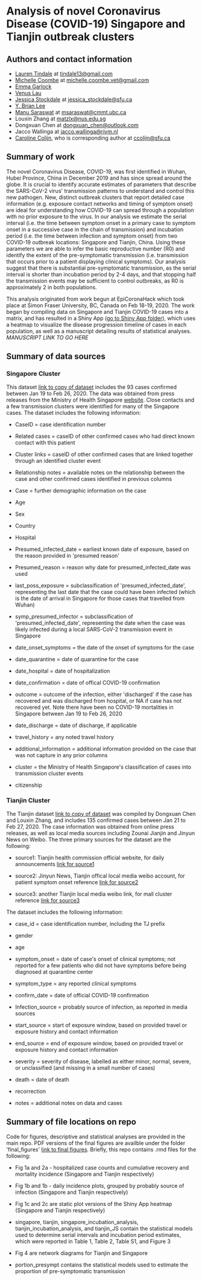 # Analysis of novel Coronavirus Disease (COVID-19) Singapore and Tianjin outbreak clusters

## Authors and contact information
* [Lauren Tindale](https://github.com/ltindale) at tindale13@gmail.com
* [Michelle Coombe](https://github.com/mkc030) at michelle.coombe.vet@gmail.com
* [Emma Garlock](https://github.com/esgarlock)
* [Venus Lau](https://github.com/vlauu)
* [Jessica Stockdale](https://github.com/jessicastockdale) at jessica_stockdale@sfu.ca
* [Y. Brian Lee](https://github.com/yxblee)
* [Manu Saraswat](https://github.com/saraswatmanu) at msaraswat@cmmt.ubc.ca
* Louxin Zhang at matzlx@nus.edu.sg
* Dongxuan Chen at dongxuan_chen@outlook.com
* Jacco Wallinga at jacco.wallinga@rivm.nl
* [Caroline Colijn](https://github.com/carolinecolijn), who is corresponding author at ccolijn@sfu.ca

## Summary of work
The novel Coronavirus Disease, COVID-19, was first identified in Wuhan, Hubei Province, China in December 2019 and has since spread around the globe. It is crucial to identify accurate estimates of parameters that describe the SARS-CoV-2 virus' transmission patterns to understand and control this new pathogen. New, distinct outbreak clusters that report detailed case information (e.g. exposure contact networks and timing of symptom onset) are ideal for understanding how COVID-19 can spread through a population with no prior exposure to the virus. In our analysis we estimate the serial interval (i.e. the time between symptom onset in a primary case to symptom onset in a successive case in the chain of transmission) and incubation period (i.e. the time between infection and symptom onset) from two COVID-19 outbreak locations: Singapore and Tianjin, China. Using these parameters we are able to infer the basic reproductive number (R0) and identify the extent of the pre-symptomatic transmission (i.e. transmission that occurs prior to a patient displaying clinical symptoms). Our analysis suggest that there is substantial pre-symptomatic transmission, as the serial interval is shorter than incubation period by 2-4 days, and that stopping half the transmission events may be sufficient to control outbreaks, as R0 is approximately 2 in both populations.

This analysis originated from work begun at EpiCoronaHack which took place at Simon Fraser University, BC, Canada on Feb 18-19, 2020. The work began by compiling data on Singapore and Tianjin COVID-19 cases into a matrix, and has resulted in a Shiny App ([go to Shiny App folder](/Shiny)), which uses a heatmap to visualize the disease progression timeline of cases in each population, as well as a manuscript detailing results of statistical analyses.  *MANUSCRIPT LINK TO GO HERE*


## Summary of data sources
### Singapore Cluster
This dataset [link to copy of dataset](/data/COVID-19_Singapore.csv) includes the 93 cases confirmed between Jan 19 to Feb 26, 2020. The data was obtained from press releases from the Ministry of Health Singapore [website](https://www.moh.gov.sg/covid-19). Close contacts and a few transmission clusters were identified for many of the Singapore cases. The dataset includes the following information:

* CaseID = case identification number

* Related cases = caseID of other confirmed cases who had direct known contact with this patient

* Cluster links = caseID of other confirmed cases that are linked together through an identified cluster event

* Relationship notes = available notes on the relationship between the case and other confirmed cases identified in previous columns

* Case = further demographic information on the case

* Age 

* Sex

* Country

* Hospital

* Presumed_infected_date = earliest known date of exposure, based on the reason provided in 'presumed reason'

* Presumed_reason  = reason why date for presumed_infected_date was used

* last_poss_exposure = subclassification of 'presumed_infected_date', representing the last date that the case could have been infected (which is the date of arrival in Singapore for those cases that travelled from Wuhan)

* symp_presumed_infector = subclassification of 'presumed_infected_date', representing the date when the case was likely infected during a local SARS-CoV-2 transmission event in Singapore

* date_onset_symptoms = the date of the onset of symptoms for the case

* date_quarantine = date of quarantine for the case

* date_hospital = date of hospitalization

* date_confirmation = date of offical COVID-19 confirmation

* outcome = outcome of the infection, either 'discharged' if the case has recovered and was discharged from hospital, or NA if case has not recovered yet. Note there have been no COVID-19 mortalities in Singapore between Jan 19 to Feb 26, 2020

* date_discharge = date of discharge, if applicable

* travel_history = any noted travel history

* additional_information = additional information provided on the case that was not capture in any prior columns

* cluster = the Ministry of Health Singapore's classification of cases into transmission cluster events

* citizenship


### Tianjin Cluster
The Tianjin dataset [link to copy of dataset](/data/Tianjin135casesFeb22.csv) was compiled by Dongxuan Chen and Louxin Zhang, and includes 135 confirmed cases between Jan 21 to Feb 27, 2020. The case information was obtained from online press releases, as well as local media sources including Zounai Jianjin and Jinyun News on Weibo. The three primary sources for the dataset are the following: 

* source1: Tianjin health commission official website, for daily announcements [link for source1](http://wsjk.tj.gov.cn/col/col87/index.html#!uid=259&pageNum=1)

* source2: Jinyun News, Tianjin offical local media weibo account, for patient symptom onset reference [link for source2](https://weibo.com/u/2967529507) 

* source3: another Tianjin local media weibo link, for mall cluster reference [link for source3](https://m.weibo.cn/status/IrrHI1FHm?jumpfrom=weibocom) 

The dataset includes the following information:

* case_id = case identification number, including the TJ prefix

* gender

* age

* symptom_onset = date of case's onset of clinical symptoms; not reported for a few patients who did not have symptoms before being diagnosed at quarantine center

* symptom_type = any reported clinical symptoms

* confirm_date = date of official COVID-19 confirmation

* Infection_source = probably source of infection, as reported in media sources

* start_source = start of exposure window, based on provided travel or exposure history and contact information

* end_source = end of exposure window, based on provided travel or exposure history and contact information

* severity = severity of disease, labelled as either minor, normal, severe, or unclassified (and missing in a small number of cases)

* death = date of death

* recorrection

* notes = additional notes on data and cases

## Summary of file locations on repo
Code for figures, descriptive and statistical analyses are provided in the main repo. PDF versions of the final figures are availble under the folder 'final_figures' [link to final figures](/final_figures). Briefly, this repo contains .rmd files for the following:

* Fig 1a and 2a - hospitalized case counts and cumulative recovery and mortality incidence (Singapore and Tianjin respectively) 

* Fig 1b and 1b - daily incidence plots, grouped by probably source of infection (Singapore and Tianjin respectively) 

* Fig 1c and 2c are static plot versions of the Shiny App heatmap (Singapore and Tianjin respectively) 

* singapore, tianjin, singapore_incubation_analysis, tianjin_incubation_analysis, and tianjin_JS contain the statistical models used to determine serial intervals and incubation period estimates, which were reported in Table 1, Table 2, Table S1, and Figure 3

* Fig 4 are network diagrams for Tianjin and Singapore

* portion_presympt contains the statistical models used to estimate the proportion of pre-symptomatic transmission
